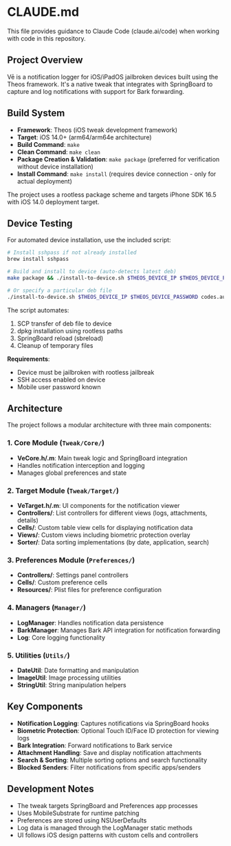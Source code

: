 # CLAUDE.md

This file provides guidance to Claude Code (claude.ai/code) when working with code in this repository.

## Project Overview

Vē is a notification logger for iOS/iPadOS jailbroken devices built using the Theos framework. It's a native tweak that integrates with SpringBoard to capture and log notifications with support for Bark forwarding.

## Build System

- **Framework**: Theos (iOS tweak development framework)
- **Target**: iOS 14.0+ (arm64/arm64e architecture)
- **Build Command**: `make`
- **Clean Command**: `make clean`
- **Package Creation & Validation**: `make package` (preferred for verification without device installation)
- **Install Command**: `make install` (requires device connection - only for actual deployment)

The project uses a rootless package scheme and targets iPhone SDK 16.5 with iOS 14.0 deployment target.

## Device Testing

For automated device installation, use the included script:

```bash
# Install sshpass if not already installed
brew install sshpass

# Build and install to device (auto-detects latest deb)
make package && ./install-to-device.sh $THEOS_DEVICE_IP $THEOS_DEVICE_PASSWORD

# Or specify a particular deb file
./install-to-device.sh $THEOS_DEVICE_IP $THEOS_DEVICE_PASSWORD codes.aurora.ve_2.0_iphoneos-arm64.deb
```

The script automates:
1. SCP transfer of deb file to device
2. dpkg installation using rootless paths
3. SpringBoard reload (sbreload)
4. Cleanup of temporary files

**Requirements**: 
- Device must be jailbroken with rootless jailbreak
- SSH access enabled on device
- Mobile user password known

## Architecture

The project follows a modular architecture with three main components:

### 1. Core Module (`Tweak/Core/`)
- **VeCore.h/.m**: Main tweak logic and SpringBoard integration
- Handles notification interception and logging
- Manages global preferences and state

### 2. Target Module (`Tweak/Target/`)
- **VeTarget.h/.m**: UI components for the notification viewer
- **Controllers/**: List controllers for different views (logs, attachments, details)
- **Cells/**: Custom table view cells for displaying notification data
- **Views/**: Custom views including biometric protection overlay
- **Sorter/**: Data sorting implementations (by date, application, search)

### 3. Preferences Module (`Preferences/`)
- **Controllers/**: Settings panel controllers
- **Cells/**: Custom preference cells
- **Resources/**: Plist files for preference configuration

### 4. Managers (`Manager/`)
- **LogManager**: Handles notification data persistence
- **BarkManager**: Manages Bark API integration for notification forwarding
- **Log**: Core logging functionality

### 5. Utilities (`Utils/`)
- **DateUtil**: Date formatting and manipulation
- **ImageUtil**: Image processing utilities
- **StringUtil**: String manipulation helpers

## Key Components

- **Notification Logging**: Captures notifications via SpringBoard hooks
- **Biometric Protection**: Optional Touch ID/Face ID protection for viewing logs
- **Bark Integration**: Forward notifications to Bark service
- **Attachment Handling**: Save and display notification attachments
- **Search & Sorting**: Multiple sorting options and search functionality
- **Blocked Senders**: Filter notifications from specific apps/senders

## Development Notes

- The tweak targets SpringBoard and Preferences app processes
- Uses MobileSubstrate for runtime patching
- Preferences are stored using NSUserDefaults
- Log data is managed through the LogManager static methods
- UI follows iOS design patterns with custom cells and controllers